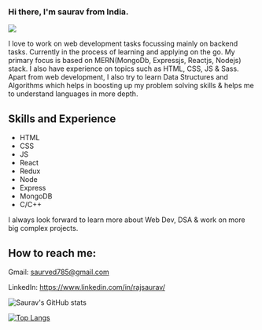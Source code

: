 ### Hi there, I'm saurav from India. 
![](https://komarev.com/ghpvc/?username=sauravrajleaf)

I love to work on web development tasks focussing mainly on backend tasks. Currently in the process of learning and applying on the go. My primary focus is based on MERN(MongoDb, Expressjs, Reactjs, Nodejs) stack. I also have experience on topics such as HTML, CSS, JS & Sass. Apart from web development, I also try to learn Data Structures and Algorithms which helps in boosting up my problem solving skills & helps me to understand languages in more depth. 


## Skills and Experience 

* HTML
* CSS
* JS
* React
* Redux
* Node
* Express
* MongoDB
* C/C++

I always look forward to learn more about Web Dev, DSA & work on more big complex projects. 

## How to reach me:
Gmail: saurved785@gmail.com

LinkedIn: https://www.linkedin.com/in/rajsaurav/

![Saurav's GitHub stats](https://github-readme-stats.vercel.app/api?username=sauravrajleaf&theme=radical&show_icons=true)

[![Top Langs](https://github-readme-stats.vercel.app/api/top-langs/?username=sauravrajleaf&theme=radical)](https://github.com/sauravrajleaf/github-readme-stats)




